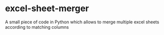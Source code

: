 # excel-sheet-merger
A small piece of code in Python which allows to merge multiple excel sheets according to matching columns
